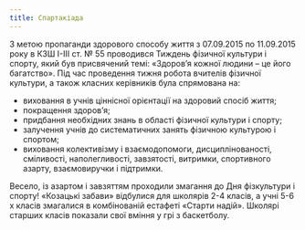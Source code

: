 ```yaml
---
title: Спартакіада
---
```


З метою пропаганди здорового способу життя з 07.09.2015 по 11.09.2015 року в КЗШ І-ІІІ ст. № 55 проводився Тиждень фізичної культури і спорту, який був присвячений темі: «Здоров’я кожної людини – це його багатство». Під час проведення тижня робота вчителів фізичної культури, а також класних керівників була спрямована на:

- виховання в учнів ціннісної орієнтації на здоровий спосіб життя;
- покращення здоров’я;
- придбання необхідних знань в області фізичної культури і спорту;
- залучення учнів до систематичних занять фізичною культурою і спортом;
- виховання колективізму і взаємодопомоги, дисциплінованості, сміливості, наполегливості, завзятості, витримки, спортивного азарту, взаємовиручки і підтримки.

Весело, із азартом і завзяттям проходили змагання до Дня фізкультури і спорту! «Козацькі забави» відбулися для школярів 2-4 класів, а учні 5-6 х класів змагалися в комбінованій естафеті «Старти надій». Школярі старших класів показали свої вміння у грі з баскетболу.

<slideshow id="_/72157658242690900" />
